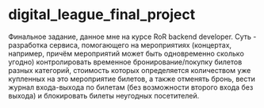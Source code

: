 # digital_league_final_project
Финальное задание, данное мне на курсе RoR backend developer. 
Суть - разработка сервиса, помогающего на мероприятиях (концертах, например, причём мероприятий может быть одновременно сколько угодно) контролировать временное бронирование/покупку билетов разных категорий, стоимость которых определяется количеством уже купленных на это мероприятие билетов, а также отменять бронь, вести журнал входа-выхода по билетам (без возможности второго входа без выхода) и блокировать билеты неугодных посетителей. 
